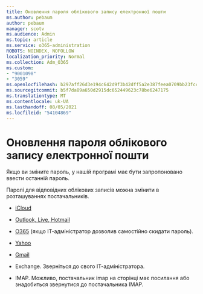 ```yaml
---
title: Оновлення пароля облікового запису електронної пошти
ms.author: pebaum
author: pebaum
manager: scotv
ms.audience: Admin
ms.topic: article
ms.service: o365-administration
ROBOTS: NOINDEX, NOFOLLOW
localization_priority: Normal
ms.collection: Adm_O365
ms.custom:
- "9001098"
- "3059"
ms.openlocfilehash: b297aff26d3e194c642d9f3b42dff5a2e387feea0709bb23fcc8182360453307
ms.sourcegitcommit: b5f7da89a650d2915dc652449623c78be6247175
ms.translationtype: MT
ms.contentlocale: uk-UA
ms.lasthandoff: 08/05/2021
ms.locfileid: "54104869"
---
```

# <a name="updating-your-email-account-password"></a>Оновлення пароля облікового запису електронної пошти

Якщо ви зміните пароль, у нашій програмі має бути запропоновано ввести останній пароль.

Паролі для відповідних облікових записів можна змінити в розташуваннях постачальників.

- [iCloud](https://support.apple.com/HT201487)

- [Outlook, Live, Hotmail](https://account.live.com/password/reset)

- [O365](https://passwordreset.microsoftonline.com) (якщо ІТ-адміністратор дозволив самостійно скидати пароль).

- [Yahoo](https://login.yahoo.com/account/challenge/username?done=https%3A%2F%2Fwww.yahoo.com%2F&authMechanism=secondary&chllngnm=base&sessionIndex=QQ--)

- [Gmail](https://support.google.com/mail/answer/41078?co=GENIE.Platform%3DDesktop&hl=en)

- Exchange. Зверніться до свого ІТ-адміністратора.

- IMAP. Можливо, постачальник imap на сторінці має посилання або знадобиться звернутися до постачальника IMAP.